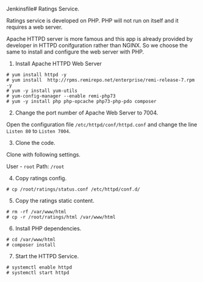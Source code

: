 Jenkinsfile# Ratings Service.

Ratings service is developed on PHP. PHP will not run on itself and it requires a web server.

Apache HTTPD server is more famous and this app is already provided by developer in HTTPD conifguration rather than NGINX. So we choose the same to install and configure the web server with PHP.

1. Install Apache HTTPD Web Server

```
# yum install httpd -y 
# yum install  http://rpms.remirepo.net/enterprise/remi-release-7.rpm -y 
# yum -y install yum-utils
# yum-config-manager --enable remi-php73
# yum -y install php php-opcache php73-php-pdo composer
```

2. Change the port number of Apache Web Server to 7004.

Open the configuration file `/etc/httpd/conf/httpd.conf` and change the line `Listen 80` to `Listen 7004`.

3. Clone the code.

Clone with following settings.

User - `root`
Path: `/root`

4. Copy ratings config.

```
# cp /root/ratings/status.conf /etc/httpd/conf.d/
```

5. Copy the ratings static content.

```
# rm -rf /var/www/html
# cp -r /root/ratings/html /var/www/html
```

6. Install PHP dependencies.

```
# cd /var/www/html
# composer install
```

7. Start the HTTPD Service.

```
# systemctl enable httpd 
# systemctl start httpd
```


